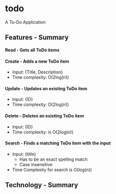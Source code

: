 # todo
A To-Do Application

## Features - Summary
#### Read - Gets all ToDo items
#### Create - Adds a new ToDo item
  * Input: {Title, Description}
  * Time complexity: O(2log(n))
#### Update - Updates an existing ToDo item
  * Input: {ID}
  * Time complexity: O(2log(n))
#### Delete - Deletes an existing ToDo item
  * Input: {ID}
  * Time complexity: is O(2log(n))
#### Search - Finds a matching ToDo item with the input 
  * Input: {title}
    * Has to be an exact spelling match
    * Case insensitive
  * Time Complexity for search is O(log(n))
  
## Technology - Summary

